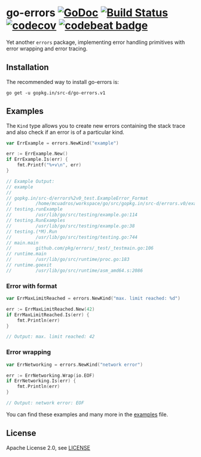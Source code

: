 # go-errors [![GoDoc](https://godoc.org/gopkg.in/src-d/go-errors.v1?status.svg)](https://godoc.org/gopkg.in/src-d/go-errors.v1) [![Build Status](https://travis-ci.com/src-d/go-errors.svg?branch=master)](https://travis-ci.com/src-d/go-errors) [![codecov](https://codecov.io/gh/src-d/go-errors/branch/master/graph/badge.svg)](https://codecov.io/gh/src-d/go-errors) [![codebeat badge](https://codebeat.co/badges/e0c5d481-6200-4112-9144-f750317421f0)](https://codebeat.co/projects/github-com-src-d-go-errors)

Yet another `errors` package, implementing error handling primitives with error wrapping and error tracing.

## Installation

The recommended way to install go-errors is:

```
go get -u gopkg.in/src-d/go-errors.v1
```

## Examples

The `Kind` type allows you to create new errors containing the stack trace and also check if an error is of a particular kind.

```go
var ErrExample = errors.NewKind("example")

err := ErrExample.New()
if ErrExample.Is(err) {
	fmt.Printf("%+v\n", err)
}

// Example Output:
// example
//
// gopkg.in/src-d/errors%2v0_test.ExampleError_Format
//         /home/mcuadros/workspace/go/src/gopkg.in/src-d/errors.v0/example_test.go:60
// testing.runExample
//         /usr/lib/go/src/testing/example.go:114
// testing.RunExamples
//         /usr/lib/go/src/testing/example.go:38
// testing.(*M).Run
//         /usr/lib/go/src/testing/testing.go:744
// main.main
//         github.com/pkg/errors/_test/_testmain.go:106
// runtime.main
//         /usr/lib/go/src/runtime/proc.go:183
// runtime.goexit
//         /usr/lib/go/src/runtime/asm_amd64.s:2086
```


### Error with format

```go
var ErrMaxLimitReached = errors.NewKind("max. limit reached: %d")

err := ErrMaxLimitReached.New(42)
if ErrMaxLimitReached.Is(err) {
    fmt.Println(err)
}

// Output: max. limit reached: 42
```


### Error wrapping

```go
var ErrNetworking = errors.NewKind("network error")

err := ErrNetworking.Wrap(io.EOF)
if ErrNetworking.Is(err) {
    fmt.Println(err)
}

// Output: network error: EOF
```

You can find these examples and many more in the [examples](example_test.go) file.


## License

Apache License 2.0, see [LICENSE](LICENSE)
